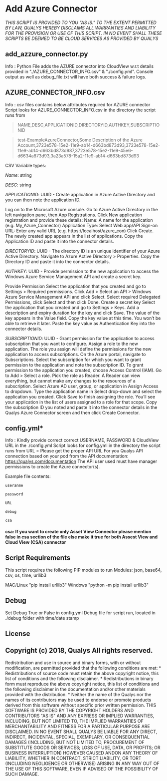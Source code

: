 # Add Azure Connector
*THIS SCRIPT IS PROVIDED TO YOU "AS IS."  TO THE EXTENT PERMITTED BY LAW, QUALYS HEREBY DISCLAIMS ALL WARRANTIES AND LIABILITY FOR THE PROVISION OR USE OF THIS SCRIPT.  IN NO EVENT SHALL THESE SCRIPTS BE DEEMED TO BE CLOUD SERVICES AS PROVIDED BY QUALYS*

## add_azzure_connector.py
Info : Python File adds the AZURE connector into CloudView w.r.t details provided in "./AZURE_CONNECTOR_INFO.csv" & "./config.yml".
       Console output as well as debug_file.txt will have both success & failure logs.

## AZURE_CONNECTOR_INFO.csv
Info : csv files contains below attributes required for AZURE connector
Script looks for AZURE_CONNECTOR_INFO.csv in the directory the script runs from

> NAME,DESC,APPLICATIONID,DIRECTORYID,AUTHKEY,SUBSCRIPTIONID

> test-ExampleAzureConnector,Some Description of the Azure Account,3723e578-15e2-11e9-ab14-d663bd873d93,3723e578-15e2-11e9-ab14-d663bd873d987,3723e578-15e2-11e9-45e6-d6634a873d93,3a23a578-15a2-11e9-ab14-d663bd873d93

CSV Variable types:

*Name*: string

*DESC*: string

*APPLICATIONID*: UUID - Create application in Azure Active Directory and you can then note the application ID.

Log on to the Microsoft Azure console. Go to Azure Active Directory in the left navigation pane, then App Registrations.
Click New application registration and provide these details:
Name: A name for the application (e.g. My_Azure_Connector)
Application Type: Select Web app/API
Sign-on URL: Enter any valid URL (e.g. https://localhost/azure_con)
Click Create. The newly created app appears in the list of applications. Copy the Application ID and paste it into the connector details.

*DIRECTORYID*: UUID - The directory ID is an unique identifier of your Azure Active Directory. Navigate to Azure Active Directory > Properties. Copy the Directory ID and paste it into the connector details.

*AUTHKEY*: UUID - Provide permission to the new application to access the Windows Azure Service Management API and create a secret key.

Provide Permission
Select the application that you created and go to Settings > Required permissions.
Click Add > Select an API > Windows Azure Service Management API and click Select.
Select required Delegated Permissions, click Select and then click Done.
Create a secret key
Select the application that you created and go to Settings > Keys.
Add a description and expiry duration for the key and click Save.
The value of the key appears in the Value field. Copy the key value at this time. You won’t be able to retrieve it later. Paste the key value as Authentication Key into the connector details.

*SUBSCRIPTIONID*: UUID - Grant permission for the application to access subscription that you want to configure. Assign a role to the new application. The role you assign will define the permissions for the new application to access subscriptions.
On the Azure portal, navigate to Subscriptions.
Select the subscription for which you want to grant permission to the application and note the subscription ID. To grant permission to the application you created, choose Access Control (IAM).
Go to Add > Select a role. Pick the role as Reader. A Reader can view everything, but cannot make any changes to the resources of a subscription.
Select Azure AD user, group, or application in Assign Access to dropdown.
Type the application name in Select drop-down and select the application you created.
Click Save to finish assigning the role. You’ll see your application in the list of users assigned to a role for that scope.
Copy the subscription ID you noted and paste it into the connector details in the Qualys Azure Connector screen and then click Create Connector.

## config.yml*
Info : Kindly provide correct correct USERNAME, PASSWORD & CloudView URL in the ./config.yml
Script looks for config.yml in the directory the script runs from
URL = Please get the proper API URL For you Qualys API connection based on your pod from the API documentation: https://qualys.com/documentation
The API user used must have manager permissions to create the Azure connector(s).

Example file contents:

    useranme
    
    password
    
    URL
    
    debug
    
    csa

 #### csa: If you want to create only Asset View Connector please mention false in csa section of the file else make it true for both Assest View and Cloud View (CSA) connector


## Script Requirements
This script requires the following PIP modules to run
Modules: json, base64, csv, os, time, urllib3

MAC/Linux "pip install urllib3"
Windows "python -m pip install urllib3"

## Debug
Set Debug True or False in config.yml
Debug file for script run, located in ./debug folder with time/date stamp


## License
## Copyright (c) 2018, Qualys All rights reserved.
Redistribution and use in source and binary forms, with or without modification, are permitted provided that the following conditions are met: * Redistributions of source code must retain the above copyright notice, this list of conditions and the following disclaimer. * Redistributions in binary form must reproduce the above copyright notice, this list of conditions and the following disclaimer in the documentation and/or other materials provided with the distribution. * Neither the name of the Qualys nor the names of its contributors may be used to endorse or promote products derived from this software without specific prior written permission.
THIS SOFTWARE IS PROVIDED BY THE COPYRIGHT HOLDERS AND CONTRIBUTORS "AS IS" AND ANY EXPRESS OR IMPLIED WARRANTIES, INCLUDING, BUT NOT LIMITED TO, THE IMPLIED WARRANTIES OF MERCHANTABILITY AND FITNESS FOR A PARTICULAR PURPOSE ARE DISCLAIMED. IN NO EVENT SHALL QUALYS BE LIABLE FOR ANY DIRECT, INDIRECT, INCIDENTAL, SPECIAL, EXEMPLARY, OR CONSEQUENTIAL DAMAGES (INCLUDING, BUT NOT LIMITED TO, PROCUREMENT OF SUBSTITUTE GOODS OR SERVICES; LOSS OF USE, DATA, OR PROFITS; OR BUSINESS INTERRUPTION) HOWEVER CAUSED ANDON ANY THEORY OF LIABILITY, WHETHER IN CONTRACT, STRICT LIABILITY, OR TORT (INCLUDING NEGLIGENCE OR OTHERWISE) ARISING IN ANY WAY OUT OF THE USE OF THIS SOFTWARE, EVEN IF ADVISED OF THE POSSIBILITY OF SUCH DAMAGE.
